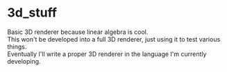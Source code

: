 # 3d_stuff
Basic 3D renderer because linear algebra is cool.  
This won't be developed into a full 3D renderer, just using it to test various things.  
Eventually I'll write a proper 3D renderer in the language I'm currently developing.
